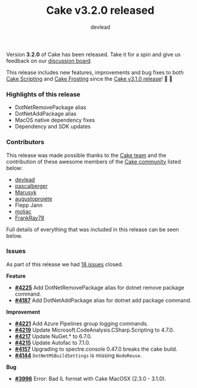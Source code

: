 ﻿---
title: Cake v3.2.0 released
category: Release Notes
author: devlead
releaseName: 3.2.0
---

Version **3.2.0** of Cake has been released. Take it for a spin and give us feedback on our [discussion board](https://github.com/orgs/cake-build/discussions/4246).

This release includes new features, improvements and bug fixes to both [Cake Scripting](/docs/running-builds/runners/dotnet-tool) and [Cake Frosting](/docs/running-builds/runners/cake-frosting) since the [Cake v3.1.0 release](/blog/2023/07/cake-v3.1.0-released)! 🚀 🍰

### Highlights of this release

- DotNetRemovePackage alias
- DotNetAddPackage alias
- MacOS native dependency fixes
- Dependency and SDK updates

### Contributors

This release was made possible thanks to the [Cake team](/docs/team/) and the contribution of these awesome members of the [Cake community](/community/thanks/) listed below:

- [devlead](https://github.com/devlead)
- [pascalberger](https://github.com/pascalberger)
- [Marusyk](https://github.com/Marusyk)
- [augustoproiete](https://github.com/augustoproiete)
- Flepp Jann
- [moljac](https://github.com/moljac)
- [FrankRay78](https://github.com/FrankRay78)

Full details of everything that was included in this release can be seen below.

<!--excerpt-->

### Issues

As part of this release we had [18 issues](https://github.com/cake-build/cake/milestone/88?closed=1) closed.

__Feature__

- [__#4225__](https://github.com/cake-build/cake/issues/4225) Add DotNetRemovePackage alias for dotnet remove package command.
- [__#4187__](https://github.com/cake-build/cake/issues/4187) Add DotNetAddPackage alias for dotnet add package command.

__Improvement__

- [__#4221__](https://github.com/cake-build/cake/issues/4221) Add Azure Pipelines group logging commands.
- [__#4219__](https://github.com/cake-build/cake/issues/4219) Update Microsoft.CodeAnalysis.CSharp.Scripting to 4.7.0.
- [__#4217__](https://github.com/cake-build/cake/issues/4217) Update NuGet.* to 6.7.0.
- [__#4215__](https://github.com/cake-build/cake/issues/4215) Update Autofac to 7.1.0.
- [__#4157__](https://github.com/cake-build/cake/issues/4157) Upgrading to spectre.console 0.47.0 breaks the cake build.
- [__#4144__](https://github.com/cake-build/cake/issues/4144) `DotNetMSBuildSettings` is missing `NodeReuse`.

__Bug__

- [__#3996__](https://github.com/cake-build/cake/issues/3996) Error: Bad IL format with Cake MacOSX (2.3.0 - 3.1.0).
